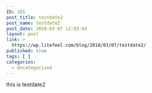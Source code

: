 ```yaml
---
ID: 165
post_title: testdate2
post_name: testdate2
post_date: 2018-03-07 12:03:44
layout: post
link: >
  https://wp.litefeel.com/blog/2018/03/07/testdate2/
published: true
tags: [ ]
categories:
  - Uncategorized
---
```

this is testdate2

